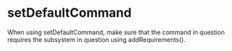 # setDefaultCommand

When using setDefaultCommand, make sure that the command in question requires the subsystem in question using addRequirements().